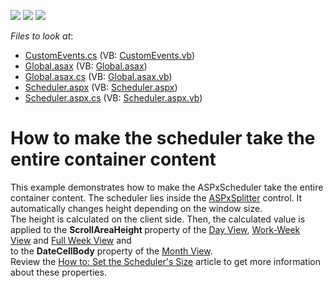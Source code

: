 <!-- default badges list -->
![](https://img.shields.io/endpoint?url=https://codecentral.devexpress.com/api/v1/VersionRange/128547397/14.2.7%2B)
[![](https://img.shields.io/badge/Open_in_DevExpress_Support_Center-FF7200?style=flat-square&logo=DevExpress&logoColor=white)](https://supportcenter.devexpress.com/ticket/details/T259265)
[![](https://img.shields.io/badge/📖_How_to_use_DevExpress_Examples-e9f6fc?style=flat-square)](https://docs.devexpress.com/GeneralInformation/403183)
<!-- default badges end -->
<!-- default file list -->
*Files to look at*:

* [CustomEvents.cs](./CS/T259265/CustomEvents.cs) (VB: [CustomEvents.vb](./VB/T259265/CustomEvents.vb))
* [Global.asax](./CS/T259265/Global.asax) (VB: [Global.asax](./VB/T259265/Global.asax))
* [Global.asax.cs](./CS/T259265/Global.asax.cs) (VB: [Global.asax.vb](./VB/T259265/Global.asax.vb))
* [Scheduler.aspx](./CS/T259265/Scheduler.aspx) (VB: [Scheduler.aspx](./VB/T259265/Scheduler.aspx))
* [Scheduler.aspx.cs](./CS/T259265/Scheduler.aspx.cs) (VB: [Scheduler.aspx.vb](./VB/T259265/Scheduler.aspx.vb))
<!-- default file list end -->
# How to make the scheduler take the entire container content


<p>This example demonstrates how to make the ASPxScheduler take the entire container content. The scheduler lies inside the <a href="https://documentation.devexpress.com/#AspNet/clsDevExpressWebASPxSplittertopic">ASPxSplitter</a> control. It automatically changes height depending on the window size.<br />The height is calculated on the client side. Then, the calculated value is applied to the <strong>ScrollAreaHeight </strong>property of the <a href="https://documentation.devexpress.com/AspNet/CustomDocument3804.aspx">Day View</a>, <a href="https://documentation.devexpress.com/AspNet/CustomDocument3805.aspx">Work-Week View</a> and <a href="https://documentation.devexpress.com/AspNet/CustomDocument17778.aspx">Full Week View</a> and <br />to the <strong>DateCellBody</strong> property of the <a href="https://documentation.devexpress.com/AspNet/CustomDocument3807.aspx">Month View</a>.<br />Review the <a href="https://documentation.devexpress.com/#AspNet/CustomDocument3846">How to: Set the Scheduler's Size</a> article to get more information about these properties.</p>

<br/>


